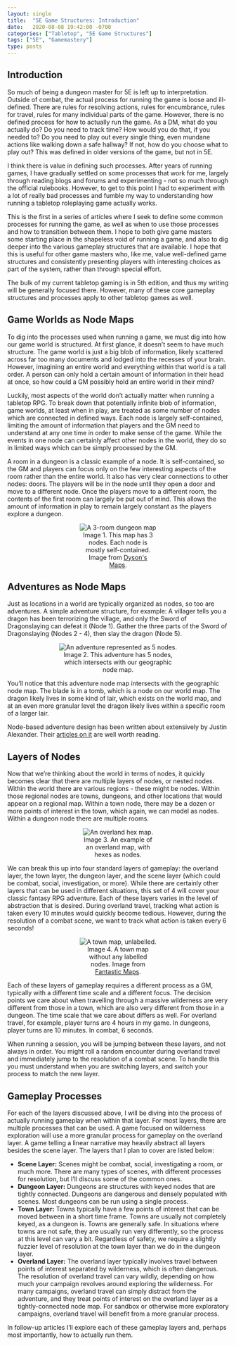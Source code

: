 ```yaml
---
layout: single
title:  "5E Game Structures: Introduction"
date:   2020-08-08 19:42:00 -0700
categories: ["Tabletop", "5E Game Structures"]
tags: ["5E", "Gamemastery"]
type: posts
---
```

## Introduction

So much of being a dungeon master for 5E is left up to interpretation. Outside of combat, the actual process for running the game is loose and ill-defined. There are rules for resolving actions, rules for encumbrance, rules for travel, rules for many individual parts of the game. However, there is no defined process for how to actually run the game. As a DM, what do you actually do? Do you need to track time? How would you do that, if you needed to? Do you need to play out every single thing, even mundane actions like walking down a safe hallway? If not, how do you choose what to play out? This was defined in older versions of the game, but not in 5E.

I think there is value in defining such processes. After years of running games, I have gradually settled on some processes that work for me, largely through reading blogs and forums and experimenting - not so much through the official rulebooks. However, to get to this point I had to experiment with a lot of really bad processes and fumble my way to understanding how running a tabletop roleplaying game actually works.

This is the first in a series of articles where I seek to define some common processes for running the game, as well as when to use those processes and how to transition between them. I hope to both give game masters some starting place in the shapeless void of running a game, and also to dig deeper into the various gameplay structures that are available. I hope that this is useful for other game masters who, like me, value well-defined game structures and consistently presenting players with interesting choices as part of the system, rather than through special effort.

The bulk of my current tabletop gaming is in 5th edition, and thus my writing will be generally focused there. However, many of these core gameplay structures and processes apply to other tabletop games as well.

## Game Worlds as Node Maps

To dig into the processes used when running a game, we must dig into how our game world is structured. At first glance, it doesn’t seem to have much structure. The game world is just a big blob of information, likely scattered across far too many documents and lodged into the recesses of your brain. However, imagining an entire world and everything within that world is a tall order. A person can only hold a certain amount of information in their head at once, so how could a GM possibly hold an entire world in their mind?

Luckily, most aspects of the world don’t actually matter when running a tabletop RPG. To break down that potentially infinite blob of information, game worlds, at least when in play, are treated as some number of nodes which are connected in defined ways. Each node is largely self-contained, limiting the amount of information that players and the GM need to understand at any one time in order to make sense of the game. While the events in one node can certainly affect other nodes in the world, they do so in limited ways which can be simply processed by the GM.

A room in a dungeon is a classic example of a node. It is self-contained, so the GM and players can focus only on the few interesting aspects of the room rather than the entire world. It also has very clear connections to other nodes: doors. The players will be in the node until they open a door and move to a different node. Once the players move to a different room, the contents of the first room can largely be put out of mind. This allows the amount of information in play to remain largely constant as the players explore a dungeon.

<figure style="display:table; margin-left:auto; margin-right:auto;">
  <img style="width:auto;" src="/assets/images/5e_structures/article1_1.png" alt="A 3-room dungeon map"/>
  <figcaption style="display:table-caption; caption-side:bottom; text-align:center;">Image 1. This map has 3 nodes. Each node is mostly self-contained. Image from <a href="https://dysonlogos.blog/maps/">Dyson's Maps</a>.</figcaption>
</figure>

## Adventures as Node Maps

Just as locations in a world are typically organized as nodes, so too are adventures. A simple adventure structure, for example: A villager tells you a dragon has been terrorizing the village, and only the Sword of Dragonslaying can defeat it (Node 1). Gather the three parts of the Sword of Dragonslaying (Nodes 2 - 4), then slay the dragon (Node 5).

<figure style="display:table; margin-left:auto; margin-right:auto;">
  <img style="width:auto;" src="/assets/images/5e_structures/article1_2.png" alt="An adventure represented as 5 nodes."/>
  <figcaption style="display:table-caption; caption-side:bottom; text-align:center;">Image 2. This adventure has 5 nodes, which intersects with our geographic node map.</figcaption>
</figure>

You’ll notice that this adventure node map intersects with the geographic node map. The blade is in a tomb, which is a node on our world map. The dragon likely lives in some kind of lair, which exists on the world map, and at an even more granular level the dragon likely lives within a specific room of a larger lair.

Node-based adventure design has been written about extensively by Justin Alexander. Their [articles on it](http://thealexandrian.net/wordpress/7949/roleplaying-games/node-based-scenario-design-part-1-the-plotted-approach) are well worth reading.

## Layers of Nodes

Now that we’re thinking about the world in terms of nodes, it quickly becomes clear that there are multiple layers of nodes, or nested nodes. Within the world there are various regions - these might be nodes. Within those regional nodes are towns, dungeons, and other locations that would appear on a regional map. Within a town node, there may be a dozen or more points of interest in the town, which again, we can model as nodes. Within a dungeon node there are multiple rooms.

<figure style="display:table; margin-left:auto; margin-right:auto;">
  <img style="width:auto;" src="/assets/images/5e_structures/article1_3.jpg" alt="An overland hex map."/>
  <figcaption style="display:table-caption; caption-side:bottom; text-align:center;">Image 3. An example of an overland map, with hexes as nodes.</figcaption>
</figure>

We can break this up into four standard layers of gameplay: the overland layer, the town layer, the dungeon layer, and the scene layer (which could be combat, social, investigation, or more). While there are certainly other layers that can be used in different situations, this set of 4 will cover your classic fantasy RPG adventure. Each of these layers varies in the level of abstraction that is desired. During overland travel, tracking what action is taken every 10 minutes would quickly become tedious. However, during the resolution of a combat scene, we want to track what action is taken every 6 seconds!

<figure style="display:table; margin-left:auto; margin-right:auto;">
  <img style="width:auto;" src="/assets/images/5e_structures/article1_4.jpg" alt="A town map, unlabelled."/>
  <figcaption style="display:table-caption; caption-side:bottom; text-align:center;">Image 4. A town map without any labelled nodes. Image from <a href="http://www.fantasticmaps.com/free-stuff/">Fantastic Maps</a>.</figcaption>
</figure>

Each of these layers of gameplay requires a different process as a GM, typically with a different time scale and a different focus. The decision points we care about when travelling through a massive wilderness are very different from those in a town, which are also very different from those in a dungeon. The time scale that we care about differs as well. For overland travel, for example, player turns are 4 hours in my game. In dungeons, player turns are 10 minutes. In combat, 6 seconds.

When running a session, you will be jumping between these layers, and not always in order. You might roll a random encounter during overland travel and immediately jump to the resolution of a combat scene. To handle this you must understand when you are switching layers, and switch your process to match the new layer.

## Gameplay Processes

For each of the layers discussed above, I will be diving into the process of actually running gameplay when within that layer. For most layers, there are multiple processes that can be used. A game focused on wilderness exploration will use a more granular process for gameplay on the overland layer. A game telling a linear narrative may heavily abstract all layers besides the scene layer. The layers that I plan to cover are listed below:

* **Scene Layer:** Scenes might be combat, social, investigating a room, or much more. There are many types of scenes, with different processes for resolution, but I’ll discuss some of the common ones.
* **Dungeon Layer:** Dungeons are structures with keyed nodes that are tightly connected. Dungeons are dangerous and densely populated with scenes. Most dungeons can be run using a single process.
* **Town Layer:** Towns typically have a few points of interest that can be moved between in a short time frame. Towns are usually not completely keyed, as a dungeon is. Towns are generally safe. In situations where towns are not safe, they are usually run very differently, so the process at this level can vary a bit. Regardless of safety, we require a slightly fuzzier level of resolution at the town layer than we do in the dungeon layer.
* **Overland Layer:** The overland layer typically involves travel between points of interest separated by wilderness, which is often dangerous. The resolution of overland travel can vary wildly, depending on how much your campaign revolves around exploring the wilderness. For many campaigns, overland travel can simply distract from the adventure, and they treat points of interest on the overland layer as a tightly-connected node map. For sandbox or otherwise more exploratory campaigns, overland travel will benefit from a more granular process.

In follow-up articles I’ll explore each of these gameplay layers and, perhaps most importantly, how to actually run them.
